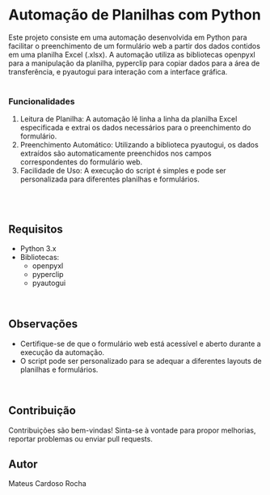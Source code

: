 <h1>Automação de Planilhas com Python</h1>
Este projeto consiste em uma automação desenvolvida em Python para facilitar o preenchimento de um formulário web a partir dos dados contidos em uma planilha Excel (.xlsx). A automação utiliza as bibliotecas openpyxl para a manipulação da planilha, pyperclip para copiar dados para a área de transferência, e pyautogui para interação com a interface gráfica.
</br></br>

<h3>Funcionalidades</h3>
<ol>
  <li>Leitura de Planilha: A automação lê linha a linha da planilha Excel especificada e extrai os dados necessários para o preenchimento do formulário.</li>
    <li>Preenchimento Automático: Utilizando a biblioteca pyautogui, os dados extraídos são automaticamente preenchidos nos campos correspondentes do formulário web.
</li>
  <li>Facilidade de Uso: A execução do script é simples e pode ser personalizada para diferentes planilhas e formulários.</li>

</ol>

</br></br>



 <h2>Requisitos</h2>

  <ul>
        <li>Python 3.x</li>
        <li>Bibliotecas:
            <ul>
                <li>openpyxl</li>
                <li>pyperclip</li>
                <li>pyautogui</li>
            </ul>
        </li>
    </ul>
    </br>
  <h2>Observações</h2>

  <ul>
        <li>Certifique-se de que o formulário web está acessível e aberto durante a execução da automação.</li>
        <li>O script pode ser personalizado para se adequar a diferentes layouts de planilhas e formulários.</li>
    </ul>
</br>
   <h2>Contribuição</h2>

  <p>Contribuições são bem-vindas! Sinta-se à vontade para propor melhorias, reportar problemas ou enviar pull requests.</p>

  <h2>Autor</h2>

  <p>Mateus Cardoso Rocha</p>

